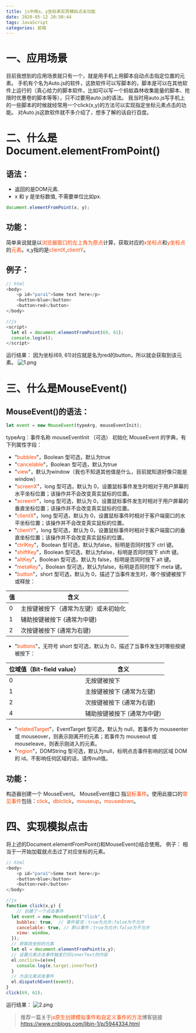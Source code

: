```yaml
---
title: js中用x，y坐标来实现模拟点击功能
date: 2020-05-12 20:50:44
tags: JavaScript
categories: 前端
---
```

# 一、应用场景
目前我想到的应用场景就只有一个，就是用手机上用脚本自动点击指定位置的元素。
手机有个名为Auto.js的软件，这款软件可以写脚本的，脚本是可以在其他软件上运行的（真心给力的脚本软件，比如可以写一个蚂蚁森林收集能量的脚本、抢限时优惠卷的脚本等等），只不过要用auto.js的语法。
我当时用auto.js写手机上的一些脚本的时候就经常用一个click(x,y)的方法可以实现指定坐标元素点击的功能。
对Auto.js这款软件就不多介绍了，想多了解的话自行百度。

# 二、什么是Document.elementFromPoint()
<!-- more -->
## 语法：
- 返回的是DOM元素.
- x 和 y 是坐标数值, 不需要单位比如px.
```js
document.elementFromPoint(x, y);  
```

## 功能：
简单来说就是以<font color="#f40">浏览器窗口的左上角为原点</font>计算，获取对应的<font color="#f40">x坐标点</font>和<font color="#f40">y坐标点</font>的<font color="#f40">元素</font>。x,y指的是<font color="#f40">clientX</font>,<font color="#f40">clientY</font>。

## 例子：
```js
// html
<body>
    <p id="para1">Some text here</p>
    <button>blue</button>
    <button>red</button>
</body>

//js
<script>
  let el = document.elementFromPoint(69, 61);
  console.log(el);
</script>
```
运行结果：
因为坐标(69, 61)对应就是名为red的button，所以就会获取到该元素。
![1.png](1.png)


# 三、什么是MouseEvent()
## MouseEvent()的语法：
```js
let event = new MouseEvent(typeArg, mouseEventInit);
```
typeArg：事件名称
mouseEventInit （可选）
初始化 MouseEvent 的字典，有下列属性字段：
- "<font color="#f40">bubbles</font>"，Boolean 型可选，默认为true
- "<font color="#f40">cancelable</font>"，Boolean 型可选，默认为true
- "<font color="#f40">view</font>"，默认为window（我也不知道其他值是什么，目前就知道好像只能是window）
- "<font color="#f40">screenX</font>"，long 型可选，默认为 0，设置鼠标事件发生时相对于用户屏幕的水平坐标位置；该操作并不会改变真实鼠标的位置。
- "<font color="#f40">screenY</font>"，long 型可选，默认为 0，设置鼠标事件发生时相对于用户屏幕的垂直坐标位置；该操作并不会改变真实鼠标的位置。
- "<font color="#f40">clientX</font>"，long 型可选，默认为 0，设置鼠标事件时相对于客户端窗口的水平坐标位置；该操作并不会改变真实鼠标的位置。
- "<font color="#f40">clientY</font>"，long 型可选，默认为 0，设置鼠标事件时相对于客户端窗口的垂直坐标位置；该操作并不会改变真实鼠标的位置。
- "<font color="#f40">ctrlKey</font>"，Boolean 型可选，默认为false，标明是否同时按下 ctrl 键。
- "<font color="#f40">shiftKey</font>"，Boolean 型可选，默认为false，标明是否同时按下 shift 键。
- "<font color="#f40">altKey</font>"，Boolean 型可选，默认为 false，标明是否同时按下 alt 键。
- "<font color="#f40">metaKey</font>"，Boolean 型可选，默认为false，标明是否同时按下 meta 键。
- "<font color="#f40">button</font>"，short 型可选，默认为 0，描述了当事件发生时，哪个按键被按下或释放：

|值|含义|
| ---- | ---- |
0|主按键被按下（通常为左键）或未初始化
1|辅助按键被按下 (通常为中键)
2|次按键被按下 (通常为右键)

- "<font color="#f40">buttons</font>"，无符号 short 型可选，默认为 0，描述了当事件发生时哪些按键被按下：

|位域值（Bit-field value） | 含义|
| ---- | ---- |
0|无按键被按下
1|主按键被按下 (通常为左键)
2|次按键被按下 (通常为右键)
4|辅助按键被按下 (通常为中键)

- "<font color="#f40">relatedTarget</font>"，EventTarget 型可选，默认为 null，若事件为 mouseenter 或 mouseover，则表示刚离开的元素；若事件为 mouseout 或 mouseleave，则表示刚进入的元素。
- "<font color="#f40">region</font>"，DOMString 型可选，默认为null，标明点击事件影响的区域 DOM 的 id。不影响任何区域的话，请传null值。

## 功能：
构造器创建一个 MouseEvent。
MouseEvent接口 指<font color="#f40">鼠标事件</font>。使用此接口的<font color="#f40">常见事件</font>包括：<font color="#f40">click</font>，<font color="#f40">dblclick</font>，<font color="#f40">mouseup</font>，<font color="#f40">mousedown</font>。


# 四、实现模拟点击
将上述的Document.elementFromPoint()和MouseEvent()结合使用。
例子：
相当于一开始加载就点击过了对应坐标的元素。
```js
// html
<body>
    <p id="para1">Some text here</p>
    <button>blue</button>
    <button>red</button>
</body>

//js
function click(x,y) {
    // 创建了一个点击事件
  let event = new MouseEvent("click",{
    bubbles: true,  // 事件冒泡：true为允许;false为不允许
    cancelable: true, // 默认事件：true为允许;false为不允许
    view: window, 
  });
  // 获取改坐标的元素
  let el = document.elementFromPoint(x,y);
  // 设置元素点击事件触发打印innerText的内容
  el.onclick=(e)=>{
    console.log(e.target.innerText)
  }
  // 为该元素派发事件
  el.dispatchEvent(event);
}
click(69, 61);
```
运行结果：
![2.png](2.png)

> 推荐一篇关于<font color="#f40">js原生创建模拟事件和自定义事件的方法</font>博客链接
https://www.cnblogs.com/libin-1/p/5944334.html